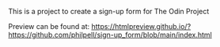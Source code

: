 This is a project to create a sign-up form for The Odin Project 

Preview can be found at: https://htmlpreview.github.io/?https://github.com/philpell/sign-up_form/blob/main/index.html
